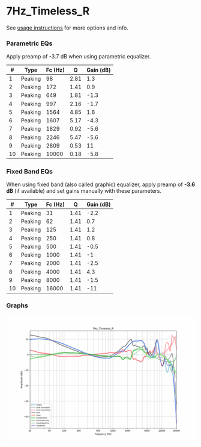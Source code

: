 # 7Hz_Timeless_R
See [usage instructions](https://github.com/jaakkopasanen/AutoEq#usage) for more options and info.

### Parametric EQs
Apply preamp of -3.7 dB when using parametric equalizer.

|   # | Type    |   Fc (Hz) |    Q |   Gain (dB) |
|-----|---------|-----------|------|-------------|
|   1 | Peaking |        98 | 2.81 |         1.3 |
|   2 | Peaking |       172 | 1.41 |         0.9 |
|   3 | Peaking |       649 | 1.81 |        -1.3 |
|   4 | Peaking |       997 | 2.16 |        -1.7 |
|   5 | Peaking |      1564 | 4.85 |         1.6 |
|   6 | Peaking |      1607 | 5.17 |        -4.3 |
|   7 | Peaking |      1829 | 0.92 |        -5.6 |
|   8 | Peaking |      2246 | 5.47 |        -5.6 |
|   9 | Peaking |      2809 | 0.53 |        11   |
|  10 | Peaking |     10000 | 0.18 |        -5.8 |

### Fixed Band EQs
When using fixed band (also called graphic) equalizer, apply preamp of **-3.6 dB** (if available) and set gains manually with these parameters.

|   # | Type    |   Fc (Hz) |    Q |   Gain (dB) |
|-----|---------|-----------|------|-------------|
|   1 | Peaking |        31 | 1.41 |        -2.2 |
|   2 | Peaking |        62 | 1.41 |         0.7 |
|   3 | Peaking |       125 | 1.41 |         1.2 |
|   4 | Peaking |       250 | 1.41 |         0.8 |
|   5 | Peaking |       500 | 1.41 |        -0.5 |
|   6 | Peaking |      1000 | 1.41 |        -1   |
|   7 | Peaking |      2000 | 1.41 |        -2.5 |
|   8 | Peaking |      4000 | 1.41 |         4.3 |
|   9 | Peaking |      8000 | 1.41 |        -1.5 |
|  10 | Peaking |     16000 | 1.41 |       -11   |

### Graphs
![](./7Hz_Timeless_R.png)
